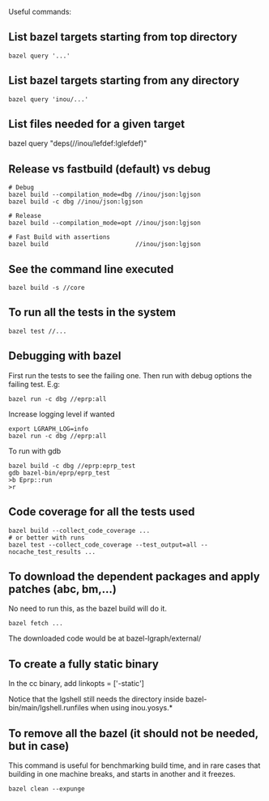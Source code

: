 
Useful commands:

## List bazel targets starting from top directory

    bazel query '...'

## List bazel targets starting from any directory

    bazel query 'inou/...'

## List files needed for a given target

   bazel query "deps(//inou/lefdef:lglefdef)" 

## Release vs fastbuild (default) vs debug

    # Debug
    bazel build --compilation_mode=dbg //inou/json:lgjson
    bazel build -c dbg //inou/json:lgjson

    # Release
    bazel build --compilation_mode=opt //inou/json:lgjson

    # Fast Build with assertions
    bazel build                        //inou/json:lgjson

## See the command line executed

    bazel build -s //core

## To run all the tests in the system

    bazel test //...

## Debugging with bazel

First run the tests to see the failing one. Then run with debug options
the failing test. E.g:

    bazel run -c dbg //eprp:all

Increase logging level if wanted

    export LGRAPH_LOG=info
    bazel run -c dbg //eprp:all

To run with gdb

    bazel build -c dbg //eprp:eprp_test
    gdb bazel-bin/eprp/eprp_test
    >b Eprp::run
    >r

## Code coverage for all the tests used

    bazel build --collect_code_coverage ...
    # or better with runs
    bazel test --collect_code_coverage --test_output=all --nocache_test_results ...

## To download the dependent packages and apply patches (abc, bm,...)

No need to run this, as the bazel build will do it.

    bazel fetch ...

The downloaded code would be at bazel-lgraph/external/

## To create a fully static binary

In the cc binary, add linkopts = ['-static']

Notice that the lgshell still needs the directory inside
bazel-bin/main/lgshell.runfiles when using inou.yosys.\*

## To remove all the bazel (it should not be needed, but in case)

This command is useful for benchmarking build time, and in rare cases that
building in one machine breaks, and starts in another and it freezes.

    bazel clean --expunge

